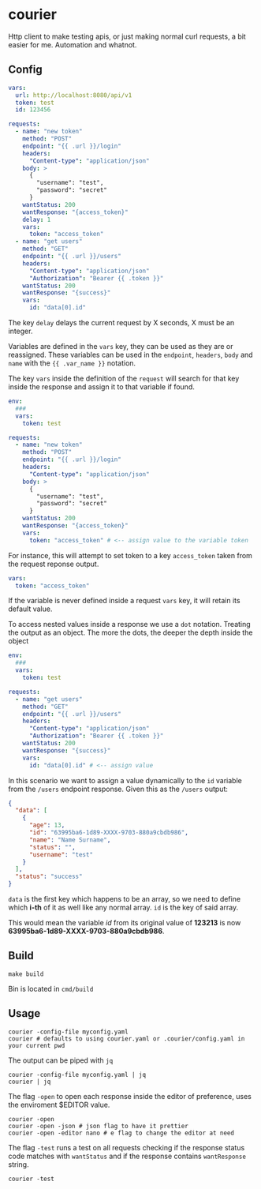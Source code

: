 # courier

Http client to make testing apis, or just making normal curl requests, a bit
easier for me. Automation and whatnot.

## Config

```yaml
vars:
  url: http://localhost:8080/api/v1
  token: test
  id: 123456

requests:
  - name: "new token"
    method: "POST"
    endpoint: "{{ .url }}/login"
    headers:
      "Content-type": "application/json"
    body: >
      {
        "username": "test",
        "password": "secret"
      }
    wantStatus: 200
    wantResponse: "{access_token}"
    delay: 1
    vars:
      token: "access_token"
  - name: "get users"
    method: "GET"
    endpoint: "{{ .url }}/users"
    headers:
      "Content-type": "application/json"
      "Authorization": "Bearer {{ .token }}"
    wantStatus: 200
    wantResponse: "{success}"
    vars:
      id: "data[0].id"
```

The key `delay` delays the current request by X seconds, X must be an integer.

Variables are defined in the `vars` key, they can be used as they are or reassigned.
These variables can be used in the `endpoint`, `headers`, `body` and `name`
with the `{{ .var_name }}` notation.

The key `vars` inside the definition of the `request` will search for that key
inside the response and assign it to that variable if found.

```yaml
env:
  ###
  vars:
    token: test

requests:
  - name: "new token"
    method: "POST"
    endpoint: "{{ .url }}/login"
    headers:
      "Content-type": "application/json"
    body: >
      {
        "username": "test",
        "password": "secret"
      }
    wantStatus: 200
    wantResponse: "{access_token}"
    vars:
      token: "access_token" # <-- assign value to the variable token
```

For instance, this will attempt to set token to a key `access_token` taken from
the request reponse output.

```yaml
vars:
  token: "access_token"
```

If the variable is never defined inside a request `vars` key, it will retain
its default value.

To access nested values inside a response we use a `dot` notation. Treating the
output as an object. The more the dots, the deeper the depth inside the object

```yaml
env:
  ###
  vars:
    token: test

requests:
  - name: "get users"
    method: "GET"
    endpoint: "{{ .url }}/users"
    headers:
      "Content-type": "application/json"
      "Authorization": "Bearer {{ .token }}"
    wantStatus: 200
    wantResponse: "{success}"
    vars:
      id: "data[0].id" # <-- assign value
```

In this scenario we want to assign a value dynamically to the `id` variable from the `/users` endpoint response.
Given this as the `/users` output:

```json
{
  "data": [
    {
      "age": 13,
      "id": "63995ba6-1d89-XXXX-9703-880a9cbdb986",
      "name": "Name Surname",
      "status": "",
      "username": "test"
    }
  ],
  "status": "success"
}
```

`data` is the first key which happens to be an array, so we need to define
which **i-th** of it as well like any normal array. `id` is the key of said array.

This would mean the variable _id_ from its original value of **123213** is
now **63995ba6-1d89-XXXX-9703-880a9cbdb986**.

## Build

```
make build
```

Bin is located in `cmd/build`

## Usage

```
courier -config-file myconfig.yaml
courier # defaults to using courier.yaml or .courier/config.yaml in your current pwd
```

The output can be piped with `jq`

```
courier -config-file myconfig.yaml | jq
courier | jq
```

The flag `-open` to open each response inside the editor of preference, uses the enviroment $EDITOR value.

```
courier -open
courier -open -json # json flag to have it prettier
courier -open -editor nano # e flag to change the editor at need
```

The flag `-test` runs a test on all requests checking if the response status code matches with `wantStatus` and if the response contains `wantResponse` string.

```
courier -test
```
